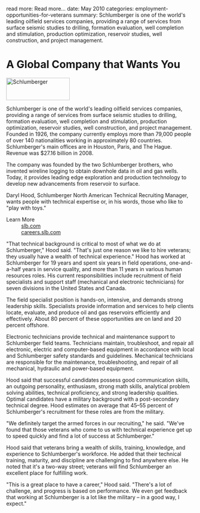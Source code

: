 read more: Read more&hellip;
date: May 2010
categories: employment-opportunities-for-veterans
summary: Schlumberger is one of the world's leading oilfield services companies, providing a range of services from surface seismic studies to drilling, formation evaluation, well completion and stimulation, production optimization, reservoir studies, well construction, and project management.

# A Global Company that Wants You

<img class="right" src="/logo.schlumberger.png" width="170" height="60" alt="Schlumberger" />

Schlumberger is one of the world's leading oilfield services companies, providing a range of services from surface seismic studies to drilling, formation evaluation, well completion and stimulation, production optimization, reservoir studies, well construction, and project management. Founded in 1926, the company currently employs more than 79,000 people of over 140 nationalities working in approximately 80 countries. Schlumberger's main offices are in Houston, Paris, and The Hague. Revenue was $27.16 billion in 2008.

The company was founded by the two Schlumberger brothers, who invented wireline logging to obtain downhole data in oil and gas wells. Today, it provides leading edge exploration and production technology to develop new advancements from reservoir to surface.

Daryl Hood, Schlumberger North American Technical Recruiting Manager, wants people with technical expertise or, in his words, those who like to "play with toys."

<dl class="jobs">
  <dt>
    Learn More
  </dt>
  <dd>
    <a href="http://slb.com" title="Schlumberger" target="_blank">slb.com</a>
  </dd>
  <dd>
    <a href="http://careers.slb.com" title="Schlumberger Careers" target="_blank">careers.slb.com</a>
  </dd>
</dl>

"That technical background is critical to most of what we do at Schlumberger," Hood said. "That's just one reason we like to hire veterans; they usually have a wealth of technical experience." Hood has worked at Schlumberger for 19 years and spent six years in field operations, one-and-a-half years in service quality, and more than 11 years in various human resources roles. His current responsibilities include recruitment of field specialists and support staff (mechanical and electronic technicians) for seven divisions in the United States and Canada.

The field specialist position is hands-on, intensive, and demands strong leadership skills. Specialists provide information and services to help clients locate, evaluate, and produce oil and gas reservoirs efficiently and effectively. About 80 percent of these opportunities are on land and 20 percent offshore.

Electronic technicians provide technical and maintenance support to Schlumberger field teams. Technicians maintain, troubleshoot, and repair all electronic, electric and computer-based equipment in accordance with local and Schlumberger safety standards and guidelines. Mechanical technicians are responsible for the maintenance, troubleshooting, and repair of all mechanical, hydraulic and power-based equipment.

Hood said that successful candidates possess good communication skills, an outgoing personality, enthusiasm, strong math skills, analytical problem solving abilities, technical proficiency, and strong leadership qualities. Optimal candidates have a military background with a post-secondary technical degree. Hood estimates on average that 45&ndash;55 percent of Schlumberger's recruitment for these roles are from the military.

"We definitely target the armed forces in our recruiting," he said. "We've found that those veterans who come to us with technical experience get up to speed quickly and find a lot of success at Schlumberger."

Hood said that veterans bring a wealth of skills, training, knowledge, and experience to Schlumberger's workforce. He added that their technical training, maturity, and discipline are challenging to find anywhere else. He noted that it's a two-way street; veterans will find Schlumberger an excellent place for fulfilling work.

"This is a great place to have a career," Hood said. "There's a lot of challenge, and progress is based on performance. We even get feedback that working at Schlumberger is a lot like the military – in a good way, I expect."
